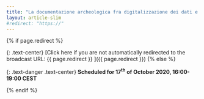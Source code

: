 ```yaml
---
title: "La documentazione archeologica fra digitalizzazione dei dati e dematerializzazione dei processi: soluzioni e strumenti per l’implementazione del Geoportale Nazionale per l’Archeologia e per l’interoperabilità con il Sistema Generale del Catalogo MiBACT"
layout: article-slim
#redirect: "https://"
---
```



{% if page.redirect %}

{: .text-center}
[Click here if you are not automatically redirected to the broadcast URL: {{ page.redirect }} ]({{ page.redirect }})
{% else %}

{: .text-danger .text-center}
**Scheduled for 17<sup>th</sup> of October 2020, 16:00-19:00 CEST**

{% endif %}